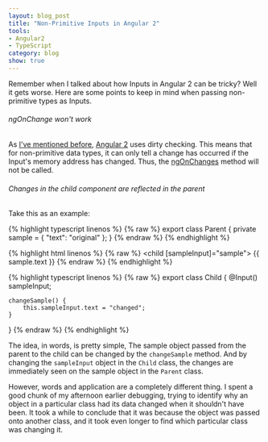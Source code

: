 ```yaml
---
layout: blog_post
title: "Non-Primitive Inputs in Angular 2"
tools: 
- Angular2
- TypeScript
category: blog
show: true
---
```


Remember when I talked about how Inputs in Angular 2 can be tricky? 
Well it gets worse. 
Here are some points to keep in mind when passing non-primitive types as Inputs.

<h6>ngOnChange won't work</h6>
<p>
As <a href="/entries/2016/11/02/primitive-input-changes">I've mentioned before</a>, 
<a href="https://angular.io/">Angular 2</a> 
uses dirty checking. 
This means that for non-primitive data types, 
it can only tell a change has occurred if the Input's memory address has changed. 
Thus, the 
<a href="https://angular.io/docs/ts/latest/api/core/index/OnChanges-class.html">ngOnChanges</a> 
method will not be called. 
</p>

<h6>Changes in the child component are reflected in the parent</h6>
<p>
Take this as an example:
</p>

{% highlight typescript linenos %}
{% raw %}
export class Parent {
	private sample = {
		"text": "original"
	};
}
{% endraw %}
{% endhighlight %}

{% highlight html linenos %}
{% raw %}
<parent>
	<child [sampleInput]="sample"></child>
	{{ sample.text }}
</parent>
{% endraw %}
{% endhighlight %}

{% highlight typescript linenos %}
{% raw %}
export class Child {
	@Input() sampleInput;
	
	changeSample() {
		this.sampleInput.text = "changed";
	}
}
{% endraw %}
{% endhighlight %}

<p>
The idea, in words, is pretty simple, 
The sample object passed from the parent to the child can be changed by the 
<code>changeSample</code> method. 
And by changing the 
<code>sampleInput</code> object in the 
<code>Child</code> class, the changes are immediately seen on the sample object in the 
<code>Parent</code> class. 
</p>

<p>
However, words and application are a completely different thing. 
I spent a good chunk of my afternoon earlier debugging, 
trying to identify why an object in a particular class had its data changed when it shouldn't have been. 
It took a while to conclude that it was because the object was passed onto another class, 
and it took even longer to find which particular class was changing it. 
</p>


